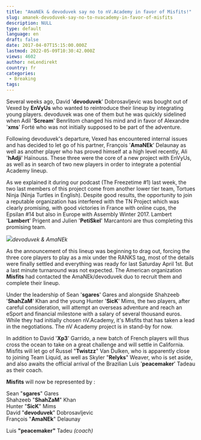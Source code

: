 ```yaml
---
title: "AmaNEk & devoduvek say no to nV.Academy in favor of Misfits!"
slug: amanek-devoduvek-say-no-to-nvacademy-in-favor-of-misfits
description: NULL
type: default
language: en
draft: false
date: 2017-04-07T15:15:00.000Z
lastmod: 2022-05-09T10:30:42.000Z
views: 4602
author: neLendirekt
country: fr
categories:
 - Breaking
tags:
---
```

Several weeks ago, David '**devoduvek**' Dobrosavljevic was bought out of Vexed by **EnVyUs** who wanted to reintroduce their lineup by integrating young players. devoduvek was one of them but he was quickly sidelined when Adil '**Scream**' Benrlitom changed his mind and in favor of Alexandre '**xms**' Forté who was not initially supposed to be part of the adventure.

Following devoduvek's departure, Vexed has encountered internal issues and has decided to let go of his partner, François '**AmaNEk**' Delaunay as well as another player who has proved himself at a high level recently, Ali '**hAdji**' Haïnouss. These three were the core of a new project with EnVyUs, as well as in search of two new players in order to integrate a potential Academy lineup.

As we explained it during our podcast (The Freezetime #1) last week, the two last members of this project come from another lower tier team, Tortues Ninja (Ninja Turtles in English). Despite good results, the opportunity to join a reputable organization has interfered with the TN Project which was clearly promising, with good victories in France with online cups, the Epsilan #14 but also in Europe with Assembly Winter 2017\. Lambert '**Lambert**' Prigent and Julien '**PetiSkel**' Marcantoni are thus completing this promising team.

![](/storage/images/58e649aea4b9d_ama-devojpg.jpg)_devoduvek & AmaNEk_

As the announcement of this lineup was beginning to drag out, forcing the three core players to play as a mix under the RANKS tag, most of the details were finally settled and everything was ready for last Saturday April 1st. But a last minute turnaround was not expected. The American organization **Misfits** had contacted the AmaNEk/devoduvek duo to recruit them and complete their lineup.

Under the leadership of Sean '**sgares**' Gares and alongside Shahzeeb '**ShahZaM**' Khan and the young Hunter '**SicK**' Mims, the two players, after careful consideration, will attempt an overseas adventure and reach an eSport and financial milestone with a salary of several thousand euros. While they had initially chosen nV.Academy, it's Misfits that has taken a lead in the negotiations. The nV Academy project is in stand-by for now.

In addition to David '**Xp3**' Garrido, a new batch of French players will thus cross the ocean to take on a great challenge and will settle in California. Misfits will let go of Russel "**Twistzz**" Van Dulken, who is apparently close to joining Team Liquid, as well as Skyler "**Relyks**" Weaver, who is set aside, and also awaits the official arrival of the Brazilian Luis '**peacemaker**' Tadeau as their coach.

**Misfits** will now be represented by : 

Sean "**sgares**" Gares  
Shahzeeb "**ShahZaM**" Khan  
Hunter "**SicK**" Mims  
David "**devoduvek**" Dobrosavljevic  
François "**AmaNEk**" Delaunay

Luis **"peacemaker"** Tadeu _(coach)_
